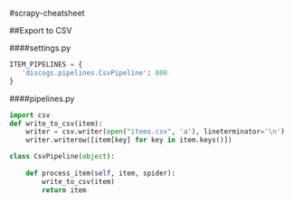 #scrapy-cheatsheet

##Export to CSV

####settings.py
```python
ITEM_PIPELINES = {
   'discogs.pipelines.CsvPipeline': 800
}
```

####pipelines.py
```python
import csv
def write_to_csv(item):
    writer = csv.writer(open("items.csv", 'a'), lineterminator='\n')
    writer.writerow([item[key] for key in item.keys()])

class CsvPipeline(object):
    
    def process_item(self, item, spider):
        write_to_csv(item)
        return item
```
